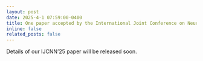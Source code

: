 ```yaml
---
layout: post
date: 2025-4-1 07:59:00-0400
title: One paper accepted by the International Joint Conference on Neural Networks (IJCNN 2025)!
inline: false
related_posts: false
---
```


Details of our IJCNN’25 paper will be released soon.